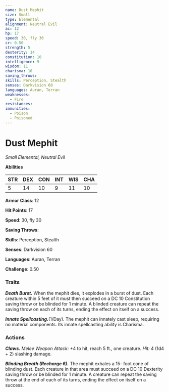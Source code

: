 ```yaml
---
name: Dust Mephit
size: Small
type: Elemental
alignment: Neutral Evil
ac: 12
hp: 17
speed: 30, fly 30
cr: 0.50
strength: 5
dexterity: 14
constitution: 10
intelligence: 9
wisdom: 11
charisma: 10
saving_throws: 
skills: Perception, Stealth
senses: Darkvision 60
languages: Auran, Terran
weaknesses:
  - Fire
resistances:
immunities:
  - Poison
  - Poisoned
---
```


# Dust Mephit

*Small Elemental, Neutral Evil*

**Abilities**

| STR | DEX | CON | INT | WIS | CHA |
| --- | --- | --- | --- | --- | --- |
| 5 | 14 | 10 | 9 | 11 | 10 |

**Armor Class**: 12

**Hit Points**: 17

**Speed**: 30, fly 30

**Saving Throws**: 

**Skills**: Perception, Stealth

**Senses**: Darkvision 60

**Languages**: Auran, Terran

**Challenge**: 0.50


### Traits
***Death Burst.*** When the mephit dies, it explodes in a burst of dust. Each creature within 5 feet of it must then succeed on a DC 10 Constitution saving throw or be blinded for 1 minute. A blinded creature can repeat the saving throw on each of its turns, ending the effect on itself on a success. 

***Innate Spellcasting.***(1/Day). The mephit can innately cast sleep, requiring no material components. Its innate spellcasting ability is Charisma.

### Actions
***Claws.*** *Melee Weapon Attack:* +4 to hit, reach 5 ft., one creature. *Hit:* 4 (1d4 + 2) slashing damage. 

***Blinding Breath (Recharge 6).*** The mephit exhales a 15- foot cone of blinding dust. Each creature in that area must succeed on a DC 10 Dexterity saving throw or be blinded for 1 minute. A creature can repeat the saving throw at the end of each of its turns, ending the effect on itself on a success.
